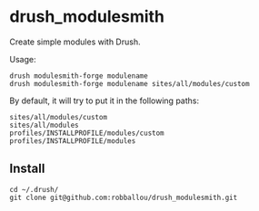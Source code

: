 drush_modulesmith
=================

Create simple modules with Drush.

Usage:

    drush modulesmith-forge modulename
    drush modulesmith-forge modulename sites/all/modules/custom

By default, it will try to put it in the following paths:

    sites/all/modules/custom
    sites/all/modules
    profiles/INSTALLPROFILE/modules/custom
    profiles/INSTALLPROFILE/modules

## Install

    cd ~/.drush/
    git clone git@github.com:robballou/drush_modulesmith.git
